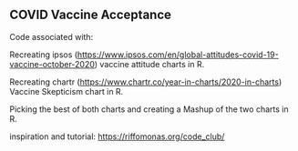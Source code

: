 ## COVID Vaccine Acceptance

Code associated with: 

Recreating ipsos (https://www.ipsos.com/en/global-attitudes-covid-19-vaccine-october-2020) vaccine attitude charts in R.

Recreating chartr (https://www.chartr.co/year-in-charts/2020-in-charts) Vaccine Skepticism chart in R.


Picking the best of both charts and creating a Mashup of the two charts in R.

inspiration and tutorial: https://riffomonas.org/code_club/

